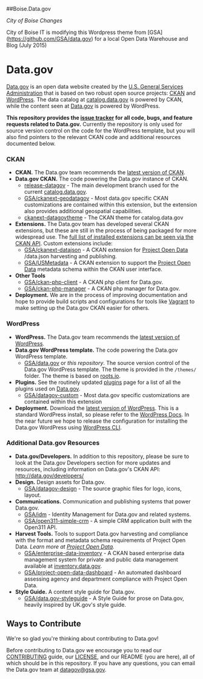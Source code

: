 ##Boise.Data.gov

*City of Boise Changes*

City of Boise IT is modifying this Wordpress theme from [GSA] (https://github.com/GSA/data.gov) for a local Open Data Warehouse and Blog (July 2015)


# Data.gov  

[Data.gov](http://data.gov) is an open data website created by the [U.S. General Services Administration](https://github.com/GSA/) that is based on two robust open source projects: [CKAN](http://ckan.org) and [WordPress](http://wordpress.org). The data catalog at [catalog.data.gov](https://catalog.data.gov) is powered by CKAN, while the content seen at [Data.gov](http://Data.gov) is powered by WordPress.  
        
**This repository provides the [issue tracker](https://github.com/GSA/data.gov/issues) for all code, bugs, and feature requests related to Data.gov.** Currently the repository is only used for source version control on the code for the WordPress template, but you will also find pointers to the relevant CKAN code and additional resources documented below.

### CKAN

* **CKAN.** The Data.gov team recommends the [latest version of CKAN](http://ckan.org/developers/docs-and-download/).
* **Data.gov CKAN.** The code powering the Data.gov instance of CKAN. 
    * [release-datagov](https://github.com/GSA/ckan/tree/release-datagov) - The main development branch used for the current [catalog.data.gov](https://catalog.data.gov).
    * [GSA/ckanext-geodatagov](https://github.com/GSA/ckanext-geodatagov) - Most data.gov specific CKAN customizations are contained within this extension, but the extension also provides additional geospatial capabilities.  
    * [ckanext-datagovtheme](https://github.com/GSA/ckanext-datagovtheme) - The CKAN theme for catalog.data.gov
* **Extensions.** The Data.gov team has developed several CKAN extensions, but these are still in the process of being packaged for more widespread use. The [full list of installed extensions can be seen via the CKAN API](http://catalog.data.gov/api/util/status). Custom extensions include:
   * [GSA/ckanext-datajson](https://github.com/GSA/ckanext-datajson) - A CKAN extension for [Project Open Data](https://project-open-data.github.io) /data.json harvesting and publishing. 
   * [GSA/USMetadata](https://github.com/GSA/USMetadata) - A CKAN extension to support the [Project Open Data](https://project-open-data.github.io) metadata schema within the CKAN user interface. 
* **Other Tools**  
   * [GSA/ckan-php-client](https://github.com/GSA/ckan-php-client) - A CKAN php client for Data.gov.
   * [GSA/ckan-php-manager](https://github.com/GSA/ckan-php-manager) - A CKAN php manager for Data.gov.    
* **Deployment.** We are in the process of improving documentation and hope to provide build scripts and configurations for tools like [Vagrant](http://www.vagrantup.com/) to make setting up the Data.gov CKAN easier for others.  

### WordPress

* **WordPress.** The Data.gov team recommends the [latest version of WordPress](http://wordpress.org/download/).
* **Data.gov WordPress template.** The code powering the Data.gov WordPress template.
    * [GSA/data.gov](https://github.com/GSA/data.gov) or *this repository*. The source version control of the Data.gov WordPress template. The theme is provided in the `/themes/` folder. The theme is based on [roots.io](http://roots.io/starter-theme/).
* **Plugins.** See the routinely updated [plugins](plugins.md) page for a list of all the plugins used on [Data.gov](http://Data.gov).
    * [GSA/datagov-custom](https://github.com/GSA/datagov-custom) - Most data.gov specific customizations are contained within this extension
* **Deployment.** Download the [latest version of WordPress](http://wordpress.org/download/). This is a standard WordPress install, so please refer to the [WordPress Docs](http://codex.wordpress.org/Installing_WordPress). In the near future we hope to release the configuration for installing the Data.gov WordPress using [WordPress CLI](http://wp-cli.org/). 

### Additional Data.gov Resources
* **Data.gov/Developers.**  In addition to this repository, please be sure to look at the Data.gov Developers section for more updates and resources, including information on Data.gov's CKAN API: http://data.gov/developers/
* **Design.** Design assets for Data.gov.
    * [GSA/datagov-design](https://github.com/GSA/datagov-design) - The source graphic files for logo, icons, layout.
* **Communications.** Communication and publishing systems that power Data.gov.
    * [GSA/idm](https://github.com/GSA/idm) - Identity Management for Data.gov and related systems. 
    * [GSA/open311-simple-crm](https://github.com/GSA/open311-simple-crm) - A simple CRM application built with the Open311 API. 
* **Harvest Tools.** Tools to support Data.gov harvesting and compliance with the format and metadata schema requirements of Project Open Data. *Learn more at [Project Open Data](project-open-data.cio.gov).*
    * [GSA/enterprise-data-inventory](https://github.com/GSA/enterprise-data-inventory) - A CKAN based enterprise data management system for private and public data management available at [inventory.data.gov](inventory.data.gov).
    * [GSA/project-open-data-dashboard](https://github.com/GSA/project-open-data-dashboard) - An automated dashboard assessing agency and department compliance with Project Open Data.
* **Style Guide.** A content style guide for Data.gov.
    * [GSA/data.gov-styleguide](https://github.com/GSA/data.gov-styleguide) - A Style Guide for prose on Data.gov, heavily inspired by UK.gov's style guide.

## Ways to Contribute
We're so glad you're thinking about contributing to Data.gov!

Before contributing to Data.gov we encourage you to read our [CONTRIBUTING](https://github.com/GSA/data.gov/blob/master/CONTRIBUTING.md) guide, our [LICENSE](https://github.com/GSA/data.gov/blob/master/LICENSE.md), and our README (you are here), all of which should be in this repository. If you have any questions, you can email the Data.gov team at [datagov@gsa.gov](mailto:datagov@gsa.gov).


